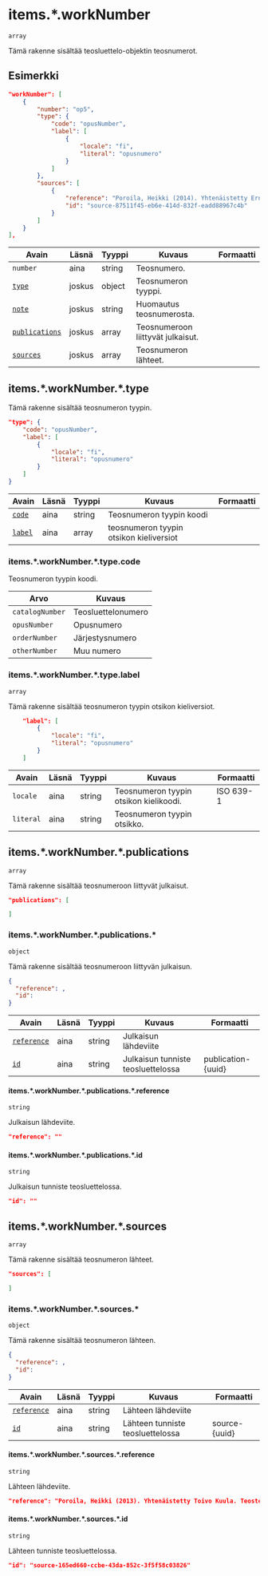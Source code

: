 # items.\*.workNumber

`array`

Tämä rakenne sisältää teosluettelo-objektin teosnumerot.

## Esimerkki

```JSON
"workNumber": [
    {
        "number": "op5",
        "type": {
            "code": "opusNumber",
            "label": [
                {
                    "locale": "fi",
                    "literal": "opusnumero"
                }
            ]
        },
        "sources": [
            {
                "reference": "Poroila, Heikki (2014). Yhtenäistetty Ernest Pingoud. Teosten yhtenäistettyjen nimekkeiden ohjeluettelo. Helsinki, Suomen musiikkikirjastoyhdistys. Suomen musiikkikirjastoyhdistyksen julkaisusarja, 169. PDF. ISBN 978-952-5363-68-5. ",
                "id": "source-87511f45-eb6e-414d-832f-eadd88967c4b"
            }
        ]
    }
],
```

| Avain | Läsnä | Tyyppi | Kuvaus | Formaatti |
| --- | --- | --- | --- | --- |
| `number` | aina | string |  Teosnumero. |  |
| [`type`]() | joskus | object | Teosnumeron tyyppi. | |
| [`note`]() | joskus | string |  Huomautus teosnumerosta. |  |
| [`publications`]() | joskus | array | Teosnumeroon liittyvät julkaisut. | |
| [`sources`]() | joskus | array |  Teosnumeron lähteet. |  |

## items.\*.workNumber.\*.type

Tämä rakenne sisältää teosnumeron tyypin.

```JSON
"type": {
    "code": "opusNumber",
    "label": [
        {
            "locale": "fi",
            "literal": "opusnumero"
        }
    ]
}
```

| Avain | Läsnä | Tyyppi | Kuvaus | Formaatti |
| --- | --- | --- | --- | --- |
| [`code`](#itemsworknumbertypecode) | aina | string |  Teosnumeron tyypin koodi | |
| [`label`](#itemsworknumbertypelabel) | aina | array | teosnumeron tyypin otsikon kieliversiot | |

### items.\*.workNumber.\*.type.code

Teosnumeron tyypin koodi.

| Arvo | Kuvaus |
| --- | --- |
| `catalogNumber`| Teosluettelonumero |
| `opusNumber`| Opusnumero  |
| `orderNumber`| Järjestysnumero |
| `otherNumber`| Muu numero |


### items.\*.workNumber.\*.type.label

`array`

Tämä rakenne sisältää teosnumeron tyypin otsikon kieliversiot.

```JSON
    "label": [
        {
            "locale": "fi",
            "literal": "opusnumero"
        }
    ]
```

| Avain | Läsnä | Tyyppi | Kuvaus | Formaatti |
| --- | --- | --- | --- | --- |
| `locale` | aina | string | Teosnumeron tyypin otsikon kielikoodi. | ISO 639-1 |
| `literal` | aina | string | Teosnumeron tyypin otsikko. | |


## items.\*.workNumber.\*.publications

`array`

Tämä rakenne sisältää teosnumeroon liittyvät julkaisut.

```JSON
"publications": [

]
```

### items.\*.workNumber.\*.publications.\*

`object`

Tämä rakenne sisältää teosnumeroon liittyvän julkaisun.

```JSON
{
  "reference": ,
  "id":
}
```

| Avain | Läsnä | Tyyppi | Kuvaus | Formaatti |
| --- | --- | --- | --- | --- |
| [`reference`](#itemsworknumberpublicationsreference) | aina | string | Julkaisun lähdeviite | |
| [`id`](#itemsworknumberpublicationsid) | aina | string | Julkaisun tunniste teosluettelossa | publication-{uuid} |

#### items.\*.workNumber.\*.publications.\*.reference

`string`

Julkaisun lähdeviite.

```JSON
"reference": ""
```

#### items.\*.workNumber.\*.publications.\*.id

`string`

Julkaisun tunniste teosluettelossa.

```JSON
"id": ""
```

## items.\*.workNumber.\*.sources

`array`

Tämä rakenne sisältää teosnumeron lähteet.

```JSON
"sources": [

]
```

### items.\*.workNumber.\*.sources.\*

`object`

Tämä rakenne sisältää teosnumeron lähteen.

```JSON
{
  "reference": ,
  "id":
}
```

| Avain | Läsnä | Tyyppi | Kuvaus | Formaatti |
| --- | --- | --- | --- | --- |
| [`reference`](#itemsworknumbersourcesreference) | aina | string | Lähteen lähdeviite | |
| [`id`](#itemsworknumbersourcesid) | aina | string | Lähteen tunniste teosluettelossa | source-{uuid} |

#### items.\*.workNumber.\*.sources.\*.reference

`string`

Lähteen lähdeviite.

```JSON
"reference": "Poroila, Heikki (2013). Yhtenäistetty Toivo Kuula. Teosten yhtenäistettyjen nimekkeiden ohjeluettelo. Helsinki, Suomen musiikkikirjastoyhdistys. Suomen musiikkikirjastoyhdistyksen julkaisusarja, 154. Toinen laitos, verkkoversio 1.0. ISBN 978-952-5363-53-1."
```

#### items.\*.workNumber.\*.sources.\*.id

`string`

Lähteen tunniste teosluettelossa.

```JSON
"id": "source-165ed660-ccbe-43da-852c-3f5f58c03826"
```